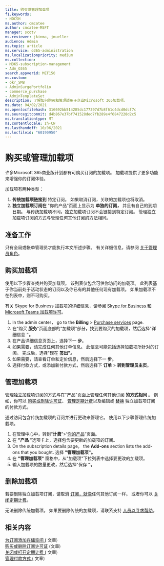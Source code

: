 ```yaml
---
title: 购买或管理加载项
f1.keywords:
- NOCSH
ms.author: cmcatee
author: cmcatee-MSFT
manager: scotv
ms.reviewer: jkinma, jmueller
audience: Admin
ms.topic: article
ms.service: o365-administration
ms.localizationpriority: medium
ms.collection:
- M365-subscription-management
- Adm_O365
search.appverid: MET150
ms.custom:
- okr_SMB
- AdminSurgePortfolio
- commerce_purchase
- AdminTemplateSet
description: 了解如何购买和管理适用于企业Microsoft 365加载项。
ms.date: 04/02/2021
ms.openlocfilehash: 316692bb514285dc177397d7b8f61c4dcd0dcf7c
ms.sourcegitcommit: d4b867e37bf741528ded7fb289e4f6847228d2c5
ms.translationtype: MT
ms.contentlocale: zh-CN
ms.lasthandoff: 10/06/2021
ms.locfileid: "60190950"
---
```

# <a name="buy-or-manage-add-ons"></a>购买或管理加载项

许多Microsoft 365商业版计划都有可购买订阅的加载项。 加载项提供了更多功能来增强你的订阅体验。

加载项有两种类型：

1. **传统加载项链接到** 特定订阅。 如果取消订阅，关联的加载项也将取消。
2. **独立加载项订阅在** "你的产品"页面上显示为 **单独的订阅，** 并且有自己的到期日期。 与传统加载项不同，独立加载项订阅不会链接到特定订阅。 管理独立加载项订阅的方式与管理任何其他订阅的方法相同。

## <a name="before-you-begin"></a>准备工作

只有全局或帐单管理员才能执行本文所述步骤。 有关详细信息，请参阅 [关于管理员角色](../admin/add-users/about-admin-roles.md)。

## <a name="buy-an-add-on"></a>购买加载项

使用以下步骤查找并购买加载项。 该列表仅包含可供你访问的加载项。 此列表基于你当前处于活动状态的订阅以及你已有的其他任何现有加载项。 如果加载项不在列表中，则不可购买。

有关 Skype for Business 加载项的详细信息，请参阅 [Skype for Business 和 Microsoft Teams 加载项许可](/SkypeForBusiness/skype-for-business-and-microsoft-teams-add-on-licensing/skype-for-business-and-microsoft-teams-add-on-licensing)。

1. In the admin center， go to the **Billing** \> <a href="https://go.microsoft.com/fwlink/p/?linkid=868433" target="_blank">Purchase services</a> page.
2. 在"购买 **服务**"页面底部的"加载项"部分，找到要购买的加载项，然后选择"详细信息 **"。**
3. 在产品详细信息页面上，选择下一 **步**。
4. 如果需要，请完成任何其他订单信息。 此信息可能包括选择加载项所针对的订阅。 完成后，选择"现在 **签出"。**
5. 如果需要，请查看订单和定价信息，然后选择下一 **步**。
6. 选择付款方式，或添加新付款方式，然后选择下 **订单**  >  **转到管理员主页**。

## <a name="manage-an-add-on"></a>管理加载项

管理独立加载项订阅的方式与在"产品"页面上管理任何其他订阅 **的方式相同** 。 例如，你可以 [购买或删除许可证](licenses/buy-licenses.md)、 [管理定期计费](subscriptions/renew-your-subscription.md)以及编辑或 [替换](billing-and-payments/manage-payment-methods.md) 独立加载项订阅的付款方式。

通过访问包含传统加载项的订阅并进行更改来管理它。 使用以下步骤管理传统加载项。
  
1. 在管理中心中，转到“**计费**”\>“<a href="https://go.microsoft.com/fwlink/p/?linkid=842054" target="_blank">你的产品</a>”页面。
2. 在 **"产品** "选项卡上，选择包含要更新的加载项的订阅。
3. On the subscription details page， the **Add-ons** section lists the add-ons that you bought. 选择 **"管理加载项"。**
4. 在 **"管理加载项"** 窗格中，从"加载项"下拉列表中选择要更改的加载项。
5. 输入加载项的数量更改，然后选择"保存 **"。**

## <a name="remove-an-add-on"></a>删除加载项

若要删除独立加载项订阅，请取消 [订阅，就像](subscriptions/cancel-your-subscription.md)任何其他订阅一样。 或者你可以 [关闭定期计费](subscriptions/renew-your-subscription.md)。

无法删除传统加载项。 如果要删除传统的加载项，请联系支持 [人员以寻求帮助](../business-video/get-help-support.md)。
  
## <a name="related-content"></a>相关内容

[为订阅添加存储空间 (](add-storage-space.md) 文章) \
[购买或删除订阅许可证](licenses/buy-licenses.md) (文章) \
[关闭或打开定期计费 (](subscriptions/renew-your-subscription.md#turn-recurring-billing-off-or-on) 文章) \
[管理付款方式 (](billing-and-payments/manage-payment-methods.md) 文章) 
